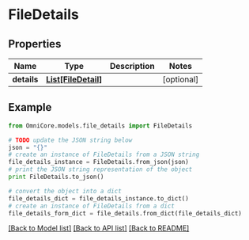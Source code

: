 # FileDetails


## Properties
Name | Type | Description | Notes
------------ | ------------- | ------------- | -------------
**details** | [**List[FileDetail]**](FileDetail.md) |  | [optional] 

## Example

```python
from OmniCore.models.file_details import FileDetails

# TODO update the JSON string below
json = "{}"
# create an instance of FileDetails from a JSON string
file_details_instance = FileDetails.from_json(json)
# print the JSON string representation of the object
print FileDetails.to_json()

# convert the object into a dict
file_details_dict = file_details_instance.to_dict()
# create an instance of FileDetails from a dict
file_details_form_dict = file_details.from_dict(file_details_dict)
```
[[Back to Model list]](../README.md#documentation-for-models) [[Back to API list]](../README.md#documentation-for-api-endpoints) [[Back to README]](../README.md)


